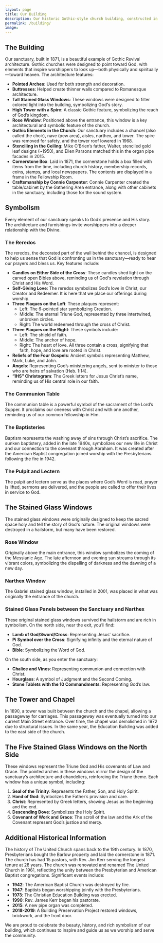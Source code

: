 ```yaml
---
layout: page
title: Our Building
description: Our historic Gothic-style church building, constructed in 1871, stands as a testament to enduring faith and community. With its striking architecture and rich history, it serves as a beautiful space for worship, fellowship, and ministry, inspiring all who enter its doors.
permalink: /building/
image: 
---
```


## The Building

Our sanctuary, built in 1871, is a beautiful example of Gothic Revival architecture. Gothic churches were designed to point toward God, with elements that inspire worshippers to look up—both physically and spiritually—toward heaven. The architecture features:

- **Pointed Arches**: Used for both strength and decoration.
- **Buttresses**: Helped create thinner walls compared to Romanesque architecture.
- **Tall Stained Glass Windows**: These windows were designed to filter colored light into the building, symbolizing God's story.
- **High Tower with a Spire**: A classic Gothic feature, symbolizing the reach of God’s kingdom.
- **Rose Window**: Positioned above the entrance, this window is a key architectural and symbolic feature of the church.
- **Gothic Elements in the Church**: Our sanctuary includes a chancel (also called the choir), nave (pew area), aisles, narthex, and tower. The spire was removed for safety, and the tower roof lowered in 1968.
- **Stenciling in the Ceiling**: Mike O’Brien’s father, Walter, stenciled gold leaf designs (~1950), and Ellen Parsons matched this in the organ pipe facades in 2015.
- **Cornerstone Box**: Laid in 1871, the cornerstone holds a box filled with items from the time, including church history, membership records, coins, stamps, and local newspapers. The contents are displayed in a frame in the Fellowship Room.
- **Craftsmanship by Connie Carpenter**: Connie Carpenter created the table/cabinet by the Gathering Area entrance, along with other cabinets in the sanctuary, including those for the sound system.

## Symbolism

Every element of our sanctuary speaks to God’s presence and His story. The architecture and furnishings invite worshippers into a deeper relationship with the Divine.

### The Reredos

The reredos, the decorated part of the wall behind the chancel, is designed to help us sense that God is confronting us in the sanctuary—ready to hear our prayers and bless us. Key features include:

- **Candles on Either Side of the Cross**: These candles shed light on the carved open Bibles above, reminding us of God's revelation through Christ and His Word.
- **Self-Giving Love**: The reredos symbolizes God’s love in Christ, our Creator and Redeemer. It is here that we place our offerings during worship.
- **Three Plaques on the Left**: These plaques represent:
  - Left: The 6-pointed star symbolizing Creation.
  - Middle: The eternal Triune God, represented by three intertwined, unbroken circles.
  - Right: The world redeemed through the cross of Christ.
- **Three Plaques on the Right**: These symbols include:
  - Left: The shield of faith.
  - Middle: The anchor of hope.
  - Right: The heart of love. All three contain a cross, signifying that faith, hope, and love are rooted in Christ.
- **Reliefs of the Four Gospels**: Ancient symbols representing Matthew, Mark, Luke, and John.
- **Angels**: Representing God’s ministering angels, sent to minister to those who are heirs of salvation (Heb. 1:14).
- **“IHS” Christogram**: The Greek letters for Jesus Christ’s name, reminding us of His central role in our faith.

### The Communion Table

The communion table is a powerful symbol of the sacrament of the Lord’s Supper. It proclaims our oneness with Christ and with one another, reminding us of our common fellowship in Him.

### The Baptisteries

Baptism represents the washing away of sins through Christ’s sacrifice. The sunken baptistery, added in the late 1940s, symbolizes our new life in Christ and our connection to the covenant through Abraham. It was created after the American Baptist congregation joined worship with the Presbyterians following the fire in 1942.

### The Pulpit and Lectern

The pulpit and lectern serve as the places where God’s Word is read, prayer is lifted, sermons are delivered, and the people are called to offer their lives in service to God.

## The Stained Glass Windows

The stained glass windows were originally designed to keep the sacred space holy and tell the story of God's nature. The original windows were destroyed in a hailstorm, but many have been restored.

### Rose Window

Originally above the main entrance, this window symbolizes the coming of the Messianic Age. The late afternoon and evening sun streams through its vibrant colors, symbolizing the dispelling of darkness and the dawning of a new day.

### Narthex Window

The Gabriel stained glass window, installed in 2001, was placed in what was originally the entrance of the church. 

### Stained Glass Panels between the Sanctuary and Narthex

These original stained glass windows survived the hailstorm and are rich in symbolism. On the north side, near the exit, you’ll find:

- **Lamb of God/Sword/Cross**: Representing Jesus’ sacrifice.
- **Pi Symbol over the Cross**: Signifying infinity and the eternal nature of God.
- **Bible**: Symbolizing the Word of God.

On the south side, as you enter the sanctuary:

- **Chalice and Vines**: Representing communion and connection with Christ.
- **Hourglass**: A symbol of Judgment and the Second Coming.
- **Stone Tablets with the 10 Commandments**: Representing God’s law.

## The Tower and Chapel

In 1890, a tower was built between the church and the chapel, allowing a passageway for carriages. This passageway was eventually turned into our current Main Street entrance. Over time, the chapel was demolished in 1972 due to structural issues. In the same year, the Education Building was added to the east side of the church.

## The Five Stained Glass Windows on the North Side

These windows represent the Triune God and His covenants of Law and Grace. The pointed arches in these windows mirror the design of the sanctuary’s architecture and chandeliers, reinforcing the Triune theme. Each window has a unique symbol, including:

1. **Seal of the Trinity**: Represents the Father, Son, and Holy Spirit.
2. **Hand of God**: Symbolizes the Father’s provision and care.
3. **Christ**: Represented by Greek letters, showing Jesus as the beginning and the end.
4. **Descending Dove**: Symbolizes the Holy Spirit.
5. **Covenant of Work and Grace**: The scroll of the law and the Ark of the Covenant represent God’s justice and mercy.

## Additional Historical Information

The history of The United Church spans back to the 19th century. In 1870, Presbyterians bought the Barlow property and laid the cornerstone in 1871. The church has had 15 pastors, with Rev. Jim Kerr serving the longest tenure at 28 years. The church was renovated and renamed The United Church in 1961, reflecting the unity between the Presbyterian and American Baptist congregations. Significant events include:

- **1942**: The American Baptist Church was destroyed by fire.
- **1947**: Baptists began worshipping jointly with the Presbyterians.
- **1973**: The Christian Education Building was erected.
- **1990**: Rev. James Kerr began his pastorate.
- **2015**: A new pipe organ was completed.
- **2018-2019**: A Building Preservation Project restored windows, brickwork, and the front door.

We are proud to celebrate the beauty, history, and rich symbolism of our building, which continues to inspire and guide us as we worship and serve the community.